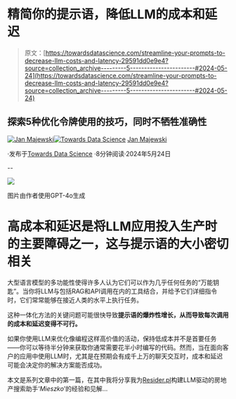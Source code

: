 # 精简你的提示语，降低LLM的成本和延迟

> 原文：[https://towardsdatascience.com/streamline-your-prompts-to-decrease-llm-costs-and-latency-29591dd0e9e4?source=collection_archive---------5-----------------------#2024-05-24](https://towardsdatascience.com/streamline-your-prompts-to-decrease-llm-costs-and-latency-29591dd0e9e4?source=collection_archive---------5-----------------------#2024-05-24)

## 探索5种优化令牌使用的技巧，同时不牺牲准确性

[](https://medium.com/@janekmajewski?source=post_page---byline--29591dd0e9e4--------------------------------)[![Jan Majewski](../Images/2d06418ffe9f14cb558ebaec7f871cf0.png)](https://medium.com/@janekmajewski?source=post_page---byline--29591dd0e9e4--------------------------------)[](https://towardsdatascience.com/?source=post_page---byline--29591dd0e9e4--------------------------------)[![Towards Data Science](../Images/a6ff2676ffcc0c7aad8aaf1d79379785.png)](https://towardsdatascience.com/?source=post_page---byline--29591dd0e9e4--------------------------------) [Jan Majewski](https://medium.com/@janekmajewski?source=post_page---byline--29591dd0e9e4--------------------------------)

·发布于[Towards Data Science](https://towardsdatascience.com/?source=post_page---byline--29591dd0e9e4--------------------------------) ·8分钟阅读·2024年5月24日

--

![](../Images/7acbcaeb3816dbcac95c78644fc0bad3.png)

图片由作者使用GPT-4o生成

# 高成本和延迟是将LLM应用投入生产时的主要障碍之一，这与提示语的大小密切相关

大型语言模型的多功能性使得许多人认为它们可以作为几乎任何任务的“万能钥匙”。当你将LLM与包括RAG和API调用在内的工具结合，并给予它们详细指令时，它们常常能够在接近人类的水平上执行任务。

这种一体化方法的关键问题可能很快导致**提示语的爆炸性增长，从而导致每次调用的成本和延迟变得不可行。**

如果你使用LLM来优化像编程这样高价值的活动，保持低成本并不是首要任务——你可以等待半分钟来获取你通常需要花半小时编写的代码。然而，当在面向客户的应用中使用LLM时，尤其是在预期会有成千上万的聊天交互时，成本和延迟可能会决定你的解决方案能否成功。

本文是系列文章中的第一篇，在其中我将分享我为[Resider.pl](http://www.Resider.pl)构建LLM驱动的房地产搜索助手‘*Mieszko*’的经验和见解…
